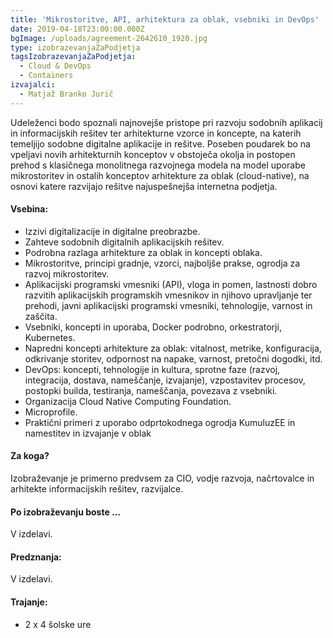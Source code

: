 ```yaml
---
title: 'Mikrostoritve, API, arhitektura za oblak, vsebniki in DevOps'
date: 2019-04-18T23:00:00.000Z
bgImage: /uploads/agreement-2642610_1920.jpg
type: izobrazevanjaZaPodjetja
tagsIzobrazevanjaZaPodjetja:
  - Cloud & DevOps
  - Containers
izvajalci:
  - Matjaž Branko Jurič
---
```

Udeleženci bodo spoznali najnovejše pristope pri razvoju sodobnih aplikacij in informacijskih rešitev ter arhitekturne vzorce in koncepte, na katerih temeljijo sodobne digitalne aplikacije in rešitve. Poseben poudarek bo na vpeljavi novih arhitekturnih konceptov v obstoječa okolja in postopen prehod s klasičnega monolitnega razvojnega modela na model uporabe mikrostoritev in ostalih konceptov arhitekture za oblak (cloud-native), na osnovi katere razvijajo rešitve najuspešnejša internetna podjetja. 

#### Vsebina:

* Izzivi digitalizacije in digitalne preobrazbe.
* Zahteve sodobnih digitalnih aplikacijskih rešitev.
* Podrobna razlaga arhitekture za oblak in koncepti oblaka.
* Mikrostoritve, principi gradnje, vzorci, najboljše prakse, ogrodja za razvoj mikrostoritev.
* Aplikacijski programski vmesniki (API), vloga in pomen, lastnosti dobro razvitih aplikacijskih programskih vmesnikov in njihovo upravljanje ter prehodi, javni aplikacijski programski vmesniki, tehnologije, varnost in zaščita.
* Vsebniki, koncepti in uporaba, Docker podrobno, orkestratorji, Kubernetes.
* Napredni koncepti arhitekture za oblak: vitalnost, metrike, konfiguracija, odkrivanje storitev, odpornost na napake, varnost, pretočni dogodki, itd.
* DevOps: koncepti, tehnologije in kultura, sprotne faze (razvoj, integracija, dostava, nameščanje, izvajanje), vzpostavitev procesov, postopki builda, testiranja, nameščanja, povezava z vsebniki.
* Organizacija Cloud Native Computing Foundation.
* Microprofile.
* Praktični primeri z uporabo odprtokodnega ogrodja KumuluzEE in namestitev in izvajanje v oblak

#### Za koga?

Izobraževanje je primerno predvsem za CIO, vodje razvoja, načrtovalce in arhitekte informacijskih rešitev, razvijalce.

#### Po izobraževanju boste ...

V izdelavi.

#### Predznanja:

V izdelavi.

#### Trajanje:

* 2 x 4 šolske ure
